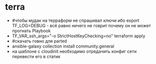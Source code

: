 # terra
* #чтобы мудак на терраформ не спрашивал ключи ибо export TF_LOG=DEBUG - всё равно ничего не говрит почему он не может прогнать Playbook
* TF_VAR_ssh_args="-o StrictHostKeyChecking=no" terraform apply
* #скачать говно для parted
* ansible-galaxy collection install community.general
* на шаблоне с cloudinit необходимо отредачить  конфиг сети перевести его в статик
